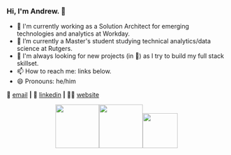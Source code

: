 ### Hi, I'm Andrew. 👋

- 🔭 I'm currently working as a Solution Architect for emerging technologies and analytics at Workday.
- 🌱 I’m currently a Master's student studying technical analytics/data science at Rutgers.
- 🤔 I'm always looking for new projects (in 🐍) as I try to build my full stack skillset.
- 📫 How to reach me: links below.
- 😄 Pronouns: he/him

📨 [email](mailto:alopanik@gmail.com)  **|** 
👔 [linkedin](https://www.linkedin.com/in/andrewlopanik)  **|** 
👨‍💻 [website](https://alopanik.com)

<p align="center">
<img src="https://res.cloudinary.com/crunchbase-production/image/upload/c_lpad,h_170,w_170,f_auto,b_white,q_auto:eco,dpr_1/wkcmugw15pjmsqtnhoxe" width="100" height="100" /><img src="https://scarletknights.com/images/2020/9/30/WhiteR.png?width=100" width="100" height="100"/><img src="https://d28htnjz2elwuj.cloudfront.net/wp-content/uploads/2019/03/04120032/University-of-Delaware-400x400.jpg" width="80" height="80" />
</p>
